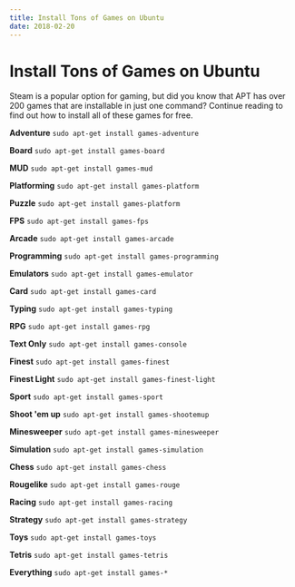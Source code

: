```yaml
---
title: Install Tons of Games on Ubuntu
date: 2018-02-20
---
```


<h1>Install Tons of Games on Ubuntu</h1>

<p>Steam is a popular option for gaming, but did you know that APT has over 200 games that are installable in just one command? Continue reading to find out how to install all of these games for free.</p>

<p><strong>Adventure</strong> <code>sudo apt-get install games-adventure</code></p>

<p><strong>Board</strong> <code>sudo apt-get install games-board</code></p>

<p><strong>MUD</strong> <code>sudo apt-get install games-mud</code></p>

<p><strong>Platforming</strong> <code>sudo apt-get install games-platform</code></p>

<p><strong>Puzzle</strong> <code>sudo apt-get install games-platform</code></p>

<p><strong>FPS</strong> <code>sudo apt-get install games-fps</code></p>

<p><strong>Arcade</strong> <code>sudo apt-get install games-arcade</code></p>

<p><strong>Programming</strong> <code>sudo apt-get install games-programming</code></p>

<p><strong>Emulators</strong> <code>sudo apt-get install games-emulator</code></p>

<p><strong>Card</strong> <code>sudo apt-get install games-card</code></p>

<p><strong>Typing</strong> <code>sudo apt-get install games-typing</code></p>

<p><strong>RPG</strong> <code>sudo apt-get install games-rpg</code></p>

<p><strong>Text Only</strong> <code>sudo apt-get install games-console</code></p>

<p><strong>Finest</strong> <code>sudo apt-get install games-finest</code></p>

<p><strong>Finest Light</strong> <code>sudo apt-get install games-finest-light</code></p>

<p><strong>Sport</strong> <code>sudo apt-get install games-sport</code></p>

<p><strong>Shoot 'em up</strong> <code>sudo apt-get install games-shootemup</code></p>

<p><strong>Minesweeper</strong> <code>sudo apt-get install games-minesweeper</code></p>

<p><strong>Simulation</strong> <code>sudo apt-get install games-simulation</code></p>

<p><strong>Chess</strong> <code>sudo apt-get install games-chess</code></p>

<p><strong>Rougelike</strong> <code>sudo apt-get install games-rouge</code></p>

<p><strong>Racing</strong> <code>sudo apt-get install games-racing</code></p>

<p><strong>Strategy</strong> <code>sudo apt-get install games-strategy</code></p>

<p><strong>Toys</strong> <code>sudo apt-get install games-toys</code></p>

<p><strong>Tetris</strong> <code>sudo apt-get install games-tetris</code></p>

<p><strong>Everything</strong> <code>sudo apt-get install games-*</code></p>
